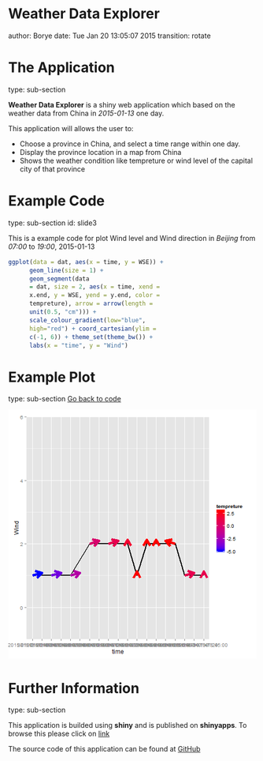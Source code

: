 Weather Data Explorer
========================================================
author: Borye
date: Tue Jan 20 13:05:07 2015
transition: rotate

The Application
========================================================
type: sub-section

**Weather Data Explorer** is a shiny web application which based on 
the weather data from China in *2015-01-13* one day. 

This application will allows the user to:

- Choose a province in China, and select a time range within one day. 
- Display the province location in a map from China
- Shows the weather condition like tempreture or wind level of the capital city of that province

Example Code
========================================================
type: sub-section
id: slide3

This is a example code for plot Wind level and Wind direction in *Beijing* from *07:00* to *19:00*, 2015-01-13




```r
ggplot(data = dat, aes(x = time, y = WSE)) +
      geom_line(size = 1) + 
      geom_segment(data 
      = dat, size = 2, aes(x = time, xend = 
      x.end, y = WSE, yend = y.end, color = 
      tempreture), arrow = arrow(length = 
      unit(0.5, "cm"))) + 
      scale_colour_gradient(low="blue", 
      high="red") + coord_cartesian(ylim = 
      c(-1, 6)) + theme_set(theme_bw()) + 
      labs(x = "time", y = "Wind")
```

Example Plot
========================================================
type: sub-section
[Go back to code](#/slide3)

![plot of chunk unnamed-chunk-3](project-figure/unnamed-chunk-3-1.png) 

Further Information
========================================================
type: sub-section

This application is builded using **shiny** and is published on **shinyapps**. To browse this please click on [link](https://borye.shinyapps.io/Weather_Data_Explorer/)

The source code of this application can be found at [GitHub](https://github.com/Borye/Weather_Data_Explorer)
